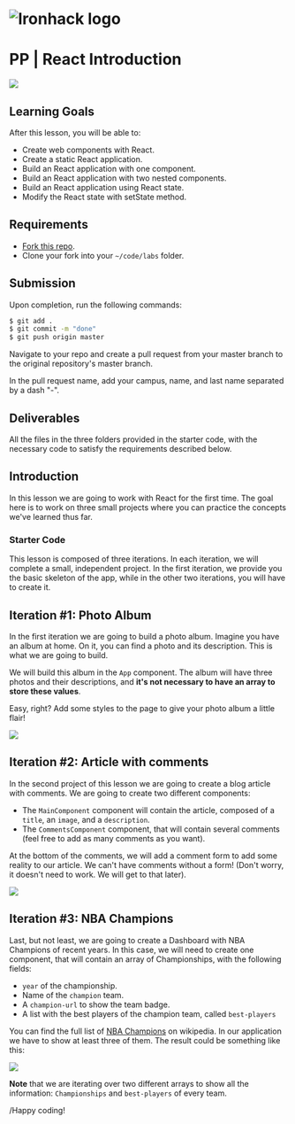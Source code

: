 # ![Ironhack logo](https://i.imgur.com/1QgrNNw.png)

# PP | React Introduction

![](http://blog.mauriziobonani.com/images/react-js.png)

## Learning Goals

After this lesson, you will be able to:

- Create web components with React.
- Create a static React application.
- Build an React application with one component.
- Build an React application with two nested components.
- Build an React application using React state.
- Modify the React state with setState method.
## Requirements

- [Fork this repo](https://github.com/DeividZavala/PP-React-Introduction).
- Clone your fork into your `~/code/labs` folder.

## Submission

Upon completion, run the following commands:

```bash
$ git add .
$ git commit -m "done"
$ git push origin master
```

Navigate to your repo and create a pull request from your master branch to the original repository's master branch.

In the pull request name, add your campus, name, and last name separated by a dash "-".

## Deliverables

All the files in the three folders provided in the starter code, with the necessary code to satisfy the requirements described below.

## Introduction

In this lesson we are going to work with React for the first time. The goal here is to work on three small projects where you can practice the concepts we've learned thus far.

### Starter Code

This lesson is composed of three iterations. In each iteration, we will complete a small, independent project. In the first iteration, we provide you the basic skeleton of the app, while in the other two iterations, you will have to create it.

## Iteration #1: Photo Album

In the first iteration we are going to build a photo album. Imagine you have an album at home. On it, you can find a photo and its description. This is what we are going to build.

We will build this album in the `App` component. The album will have three photos and their descriptions, and **it's not necessary to have an array to store these values**.

Easy, right? Add some styles to the page to give your photo album a little flair!

![](https://s3-eu-west-1.amazonaws.com/ih-materials/uploads/upload_846567994930e52ae46f8468b3800719.png)

## Iteration #2: Article with comments

In the second project of this lesson we are going to create a blog article with comments. We are going to create two different components:

- The `MainComponent` component will contain the article, composed of a `title`, an `image`, and a `description`.
- The `CommentsComponent` component, that will contain several comments (feel free to add as many comments as you want).

At the bottom of the comments, we will add a comment form to add some reality to our article. We can't have comments without a form! (Don't worry, it doesn't need to work.  We will get to that later).

![](https://s3-eu-west-1.amazonaws.com/ih-materials/uploads/upload_5849a042e121c77042ba32ab45471843.png)

## Iteration #3: NBA Champions

Last, but not least, we are going to create a Dashboard with NBA Champions of recent years. In this case, we will need to create one component, that will contain an array of Championships, with the following fields:

- `year` of the championship.
- Name of the `champion` team.
- A `champion-url` to show the team badge.
- A list with the best players of the champion team, called `best-players`

You can find the full list of [NBA Champions](https://en.wikipedia.org/wiki/List_of_NBA_champions) on wikipedia. In our application we have to show at least three of them. The result could be something like this:

![](https://s3-eu-west-1.amazonaws.com/ih-materials/uploads/upload_4a103a5eba7001d7be790eec5353a44e.png)

<!-- :::info -->
**Note** that we are iterating over two different arrays to show all the information: `Championships` and `best-players` of every team.
<!-- ::: -->

/Happy coding!